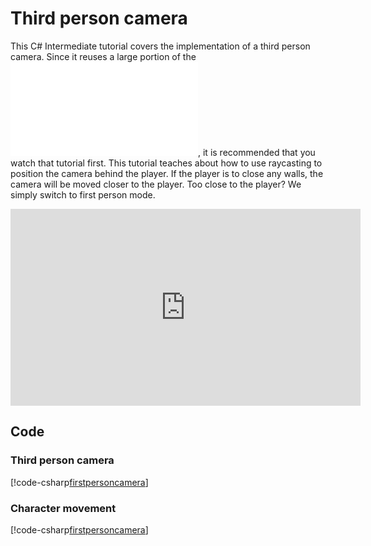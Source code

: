 # Third person camera

This C# Intermediate tutorial covers the implementation of a third person camera. Since it reuses a large portion of the ![First person camera](first-person-camera.md), it is recommended that you watch that tutorial first.
This tutorial teaches about how to use raycasting to position the camera behind the player. If the player is to close any walls, the camera will be moved closer to the player. Too close to the player? We simply switch to first person mode.

<iframe width="560" height="315" src="https://www.youtube.com/embed/qSFZ4ISFcrE" frameborder="0" allow="accelerometer; autoplay; encrypted-media; gyroscope; picture-in-picture" allowfullscreen></iframe>

## Code
### Third person camera
[!code-csharp[firstpersoncamera](..\..\..\..\stride\samples\Tutorials\CSharpIntermediate\CSharpIntermediate\CSharpIntermediate.Game\10_ThirdPersonCamera\ThirdPersonCamera.cs)]

### Character movement
[!code-csharp[firstpersoncamera](..\..\..\..\stride\samples\Tutorials\CSharpIntermediate\CSharpIntermediate\CSharpIntermediate.Game\10_ThirdPersonCamera\CharacterMovement.cs)]